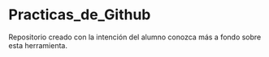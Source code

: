# Practicas_de_Github
Repositorio creado con la intención del alumno conozca más a fondo sobre esta herramienta.
